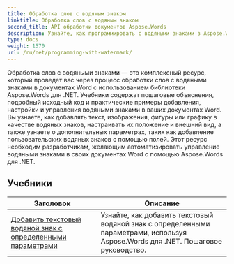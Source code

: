 ```yaml
---
title: Обработка слов с водяным знаком
linktitle: Обработка слов с водяным знаком
second_title: API обработки документов Aspose.Words
description: Узнайте, как программировать с водяными знаками в Aspose.Words для .NET. Узнайте, как добавлять текстовые или графические водяные знаки, настраивать их внешний вид, размещать на страницах и т. д. с помощью пошаговых руководств и примеров кода C#.
type: docs
weight: 1570
url: /ru/net/programming-with-watermark/
---
```

Обработка слов с водяными знаками — это комплексный ресурс, который проведет вас через процесс обработки слов с водяными знаками в документах Word с использованием библиотеки Aspose.Words для .NET. Учебники содержат пошаговые объяснения, подробный исходный код и практические примеры добавления, настройки и управления водяными знаками в ваших документах Word. Вы узнаете, как добавлять текст, изображения, фигуры или графику в качестве водяных знаков, настраивать их положение и внешний вид, а также узнаете о дополнительных параметрах, таких как добавление пользовательских водяных знаков с помощью полей. Этот ресурс необходим разработчикам, желающим автоматизировать управление водяными знаками в своих документах Word с помощью Aspose.Words для .NET.

 ## Учебники
| Заголовок | Описание |
| --- | --- |
| [Добавить текстовый водяной знак с определенными параметрами](./add-text-watermark-with-specific-options/) | Узнайте, как добавить текстовый водяной знак с определенными параметрами, используя Aspose.Words для .NET. Пошаговое руководство. |